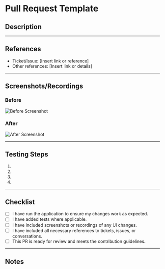 # Pull Request Template

## Description

<!-- Clearly and concisely describe the changes you made and the motivation behind them. -->

---

## References

<!-- Add links to the related ticket, issue, Slack conversation, or any other relevant references. -->

- Ticket/Issue: [Insert link or reference]
- Other references: [Insert link or details]

---

## Screenshots/Recordings

### Before

<!-- Add screenshots or screen recordings of the behavior before the change. -->

![Before Screenshot](link_or_upload_image_here)

### After

<!-- Add screenshots or screen recordings of the behavior after the change. -->

![After Screenshot](link_or_upload_image_here)

---

## Testing Steps

<!-- Provide a step-by-step guide on how to test your changes. -->

1.
2.
3.
4.

---

## Checklist

<!-- Check off each item to ensure your PR is ready for review. -->

- [ ] I have run the application to ensure my changes work as expected.
- [ ] I have added tests where applicable.
- [ ] I have included screenshots or recordings of any UI changes.
- [ ] I have included all necessary references to tickets, issues, or conversations.
- [ ] This PR is ready for review and meets the contribution guidelines.

---

## Notes

## <!-- Include any additional comments, concerns, or questions for the reviewer. -->
